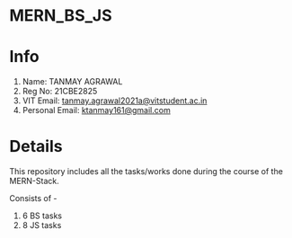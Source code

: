 # MERN_BS_JS

# Info
1) Name: TANMAY AGRAWAL
2) Reg No: 21CBE2825
3) VIT Email: tanmay.agrawal2021a@vitstudent.ac.in
4) Personal Email: ktanmay161@gmail.com

# Details
This repository includes all the tasks/works done during the course of the MERN-Stack.

Consists of - 
1) 6 BS tasks
2) 8 JS tasks
